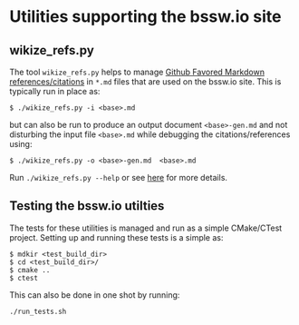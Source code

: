 # Utilities supporting the bssw.io site

## wikize_refs.py

The tool `wikize_refs.py` helps to manage [Github Favored Markdown
references/citations](https://betterscientificsoftware.github.io/bssw.io/bssw_styling_common.html#citationsreferences)
in `*.md` files that are used on the bssw.io site.  This is typically run in
place as:

```
$ ./wikize_refs.py -i <base>.md
```

but can also be run to produce an output document `<base>-gen.md` and not disturbing the input file `<base>.md` while debugging the citations/references using:

```
$ ./wikize_refs.py -o <base>-gen.md  <base>.md
```

Run `./wikize_refs.py --help` or see
[here](https:../Articles/Blog/ReferencesInMarkdownHybridApproach.md) for more
details.

## Testing the bssw.io utilties

The tests for these utilities is managed and run as a simple CMake/CTest
project.  Setting up and running these tests is a simple as:

```
$ mdkir <test_build_dir>
$ cd <test_build_dir>/
$ cmake ..
$ ctest
```

This can also be done in one shot by running:

```
./run_tests.sh
```
